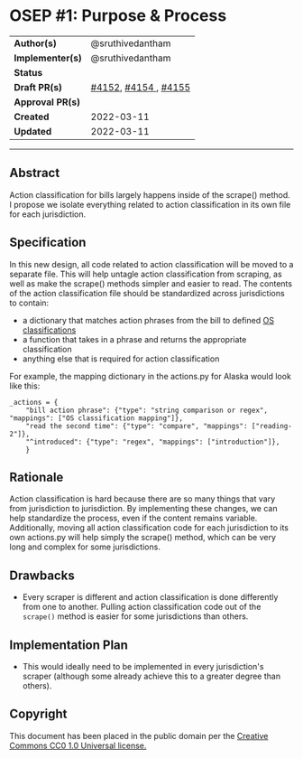 # OSEP #1: Purpose & Process

|                    |            |
|--------------------|------------|
| **Author(s)**      | @sruthivedantham |
| **Implementer(s)** | @sruthivedantham |
| **Status**         |      |
| **Draft PR(s)**    |  [#4152]([url](https://github.com/openstates/openstates-scrapers/pull/4152)), [#4154 ]([url](https://github.com/openstates/openstates-scrapers/pull/4154)), [#4155]([url](https://github.com/openstates/openstates-scrapers/pull/4155))      |
| **Approval PR(s)** |  |
| **Created**        | 2022-03-11 |
| **Updated**        | 2022-03-11 |

---

## Abstract

Action classification for bills largely happens inside of the scrape() method. I propose we isolate everything related to action classification in its own file for each jurisdiction. 

## Specification
In this new design, all code related to action classification will be moved to a separate file. This will help untagle action classification from scraping, as well as make the scrape() methods simpler and easier to read.
The contents of the action classification file should be standardized across jurisdictions to contain: 
- a dictionary that matches action phrases from the bill to defined [OS classifications]([url](https://github.com/openstates/openstates-core/blob/5b16776b1882da925e8e8d5c0a07160a7d649c69/openstates/data/common.py#L87))
- a function that takes in a phrase and returns the appropriate classification
- anything else that is required for action classification

For example, the mapping dictionary in the actions.py for Alaska would look like this:
```
_actions = {
    "bill action phrase": {"type": "string comparison or regex", "mappings": ["OS classification mapping"]},
    "read the second time": {"type": "compare", "mappings": ["reading-2"]},
    "^introduced": {"type": "regex", "mappings": ["introduction"]},
    }
```

## Rationale
Action classification is hard because there are so many things that vary from jurisdiction to jurisdiction. By implementing these changes, we can help standardize the process, even if the content remains variable. 
Additionally, moving all action classification code for each jurisdiction to its own actions.py will help simply the scrape() method, which can be very long and complex for some jurisdictions. 


## Drawbacks

- Every scraper is different and action classification is done differently from one to another. Pulling action classification code out of the `scrape()` method is easier for some jurisdictions than others.

## Implementation Plan

- This would ideally need to be implemented in every jurisdiction's scraper (although some already achieve this to a greater degree than others). 

## Copyright

This document has been placed in the public domain per the [Creative Commons CC0 1.0 Universal license.](https://creativecommons.org/publicdomain/zero/1.0/deed)
